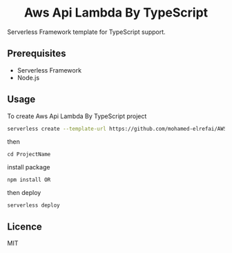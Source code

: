 <div align = center>

# Aws Api Lambda By TypeScript

</div>

<p>
Serverless Framework template for TypeScript support.
</p>

## Prerequisites
- Serverless Framework
- Node.js

## Usage

<p>
To create Aws Api Lambda By TypeScript project

```bash
serverless create --template-url https://github.com/mohamed-elrefai/AWS-Lambda-TypeScript/tree/main / --path ProjectName
```

then
```
cd ProjectName
```

install package
```
npm install OR
```

then deploy
```
serverless deploy
```
</p>

## Licence
MIT
